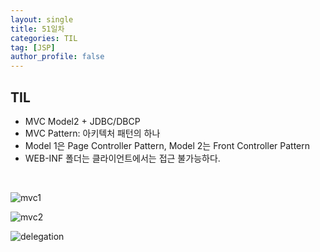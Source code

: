 ```yaml
---
layout: single
title: 51일차
categories: TIL
tag: [JSP]
author_profile: false
---
```


## TIL

* MVC Model2 + JDBC/DBCP 
* MVC Pattern: 아키텍처 패턴의 하나
* Model 1은 Page Controller Pattern, Model 2는 Front Controller Pattern
* WEB-INF 폴더는 클라이언트에서는 접근 불가능하다.

<br>

![mvc1](https://user-images.githubusercontent.com/93204370/152548896-c4941dfd-62bb-4c5f-8120-1306599e98b0.png)

![mvc2](https://user-images.githubusercontent.com/93204370/152462530-5e42ad8f-2540-45b0-8447-bedb0df81573.png)

![delegation](https://user-images.githubusercontent.com/93204370/152549079-0f80e701-6232-4f2a-bb20-fbab71bafce3.png)